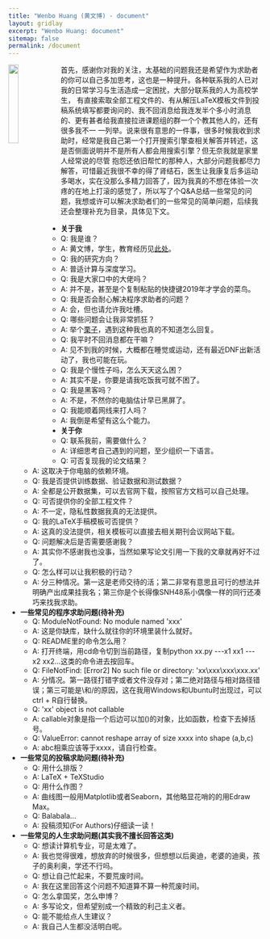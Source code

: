 ```yaml
---
title: "Wenbo Huang (黄文博) - document"
layout: gridlay
excerpt: "Wenbo Huang: document"
sitemap: false
permalink: /document
---
```


<a href ="https://wenbohuang1002.github.io"> <img align="left" src="{{ site.url }}{{ site.baseurl }}/images/logo/adv.gif" class="img-responsive" width="20%"  /> </a>

首先，感谢你对我的关注，太基础的问题我还是希望作为求助者的你可以自己多加思考，这也是一种提升。各种联系我的人已对我的日常学习与生活造成一定困扰，大部分联系我的人为高校学生，
有直接索取全部工程文件的、有从解压LaTeX模板文件到投稿系统填写都要询问的、我不回消息给我连发半个多小时消息的、更有甚者给我直接拉进课题组的群一个个教其他人的，还有很多我不一
一列举。说来很有意思的一件事，很多时候我收到求助时，经常是我自己第一个打开搜索引擎查相关解答并转述，这是否侧面说明并不是所有人都会用搜索引擎？但无奈我就是家里人经常说的尽管
抱怨还依旧帮忙的那种人，大部分问题我都尽力解答，可惜最近我很不幸的得了肾结石，医生让我康复后多运动多喝水，实在没那么多精力回答了，因为我真的不想在体验一次疼的在地上打滚的感觉了，所以写了个Q&A总结一些常见的问题，我想或许可以解决求助者们的一些常见的简单问题，后续我还会整理补充为目录，具体见下文。<br>

<!-- 大部分联系我的人为高校学生，我也一样是个学生，而大部分人因为代码运行问题甚至是投稿问题来找我。有直接索取全部工程文件的、有从解压LaTeX模板文件到投稿系统填写都要询问的、我不回消息给我连发半个多
小时消息的、更有甚者给我直接拉进课题组的群一个个教其他人的，还有很多我不一一列举。开源是为了学术资源更好的共享，并不是一味的当伸手党，问如今那么发达的互联网在你们手中是否起到作用？<br>
我也并不是计算机科班出身的，半路出家来到计算机这个口。深知其中的艰辛，我入学时一窍不通问我刚刚入门一年的师兄，他们也只能无奈的回应我百度两个字，有时提供一点帮助老师也主要是指明大方向，程序运行
问题找老师？别做梦了。我出入各大论坛，提高论文的阅读量，自己搜索运行问题，好不容易从一开始的电脑小白稍微进化成了现在这个没有这么小白的普通人，你们邮件里一口一个的大佬，其实研究生一年级时才学会
ctrl+c、ctrl+v等快捷键。作为我们老师真正培养第二届学生，我已算幸运，而我的师兄呢，一脸懵时连个和他说百度的人都没有，我想对我的老师来说也一样。<br>
所以，希望在尝试联系我前仔细想想目的，教会你之后你可以交差，似乎你赚到了。但仔细想一下我无回报你也什么也没提升，这是一件吃力不讨好且双输的事情。如有上述情况仍然执意联系到我的，就不浪费时间了，
我的回复就在这里且只有<font color="red">必应</font>两个字(因为我用必应)，进一步只能无奈的告诉你：<font color="red">It works on my machine. </font> -->

<!-- 这养病期间不下六人和我说小黄啊，咋现在这么胖了？2019年我妈还说我证件照像个小猩猩，2022年我妈说我的
证件照像个大马猴；2019年体重124斤的我还被小姑娘说是酒窝小哥，2022年142斤的我都被老奶奶说圆脸小伙；2019年M码的衣服穿着空空荡荡，2022年L码的衣服穿的略显轮廓......这都告诉
我：该减肥了！！ -->

* **关于我**
	- Q: 我是谁？
	- A: 黄文博，学生，教育经历见<a href="https://wenbohuang1002.github.io/experience">此处</a>。
	- Q: 我的研究方向？
	- A: 普适计算与深度学习。 
	- Q: 我是大家口中的大佬吗？
	- A: 并不是，甚至是个复制粘贴的快捷键2019年才学会的菜鸟。
	- Q: 我是否会耐心解决程序求助者的问题？
	- A: 会，但也请允许我吐槽。
	- Q: 哪些问题会让我非常抓狂？
	- A: 举个<a href="https://wenbohuang1002.github.io/images/mad.jpg">栗子</a>，遇到这种我也真的不知道怎么回复。
	- Q: 我平时不回消息都在干嘛？
	- A: 见不到我的时候，大概都在睡觉或运动，还有最近DNF出新活动了，我也可能在玩。
	- Q: 我是个慢性子吗，怎么天天这么困？
	- A: 其实不是，你要是请我吃饭我可就不困了。
	- Q: 我是黑客吗？
	- A: 不是，不然你的电脑估计早已黑屏了。
	- Q: 我能顺着网线来打人吗？
	- A: 我倒是希望有这么个能力。
 * **关于你**
	- Q: 联系我前，需要做什么？
	- A: 详细思考自己遇到的问题，至少组织一下语言。
	- Q: 可否复现我的论文结果？
	- A: 这取决于你电脑的依赖环境。 
	- Q: 我是否提供训练数据、验证数据和测试数据？
	- A: 全都是公开数据集，可以去官网下载，按照官方文档可以自己处理。
	- Q: 可否提供你的全部工程文件？
	- A: 不一定，隐私性数据我真的无法提供。
	- Q: 我的LaTeX手稿模板可否提供？
	- A: 这真的没法提供，相关模板可以直接去相关期刊会议网站下载。
	- Q: 问题解决后是否需要感谢我？
	- A: 其实你不感谢我也没事，当然如果写论文引用一下我的文章就再好不过了。
	- Q: 怎么样可以让我积极的行动？
	- A: 分三种情况。第一这是老师交待的活；第二非常有意思且可行的想法并明确产出成果挂我名；第三你是个长得像SNH48系小偶像一样的同行还凑巧来找我求助。
 * **一些常见的程序求助问题(待补充)**
	- Q: ModuleNotFound: No module named 'xxx'
	- A: 这是你缺库，缺什么就往你的环境里装什么就好。
	- Q: README里的命令怎么用？
	- A: 打开终端，用cd命令切到当前路径，复制python xx.py ---x1 xx1 ---x2 xx2...这类的命令进去按回车。
	- Q: FileNotFind: [Error2] No such file or directory: 'xx\xxx\xxx\xxx.xx'
	- A: 分情况。第一路径打错字或者文件没存对；第二绝对路径与相对路径错误；第三可能是\和/的原因，这在我用Windows和Ubuntu时出现过，可以ctrl + R自行替换。
	- Q: 'xx' object is not callable
	- A: callable对象是指一个后边可以加()的对象，比如函数，检查下去掉括号。
	- Q: ValueError: cannot reshape array of size xxxx into shape (a,b,c)
	- A: abc相乘应该等于xxxx，请自行检查。
 * **一些常见的投稿求助问题(待补充)**
	- Q: 用什么排版？
	- A: LaTeX + TeXStudio
	- Q: 用什么作图？
	- A: 曲线图一般用Matplotlib或者Seaborn，其他略显花哨的的用Edraw Max。
	- Q: Balabala...
	- A: 投稿须知(For Authors)仔细读一读！
 * **一些常见的人生求助问题(其实我不擅长回答这类)**
	- Q: 想读计算机专业，可是太难了。
	- A: 我也觉得很难，想放弃的时候很多，但想想以后奥迪，老婆的迪奥，孩子的奥利奥，学还不行吗。
	- Q: 想让自己忙起来，不要荒废时间。
	- A: 我在这里回答这个问题不知道算不算一种荒废时间。
	- Q: 怎么拿国奖，怎么申博？
	- A: 多写论文，但希望别成一个精致的利己主义者。
	- Q: 能不能给点人生建议？
	- A: 我自己人生都没活明白呢。
